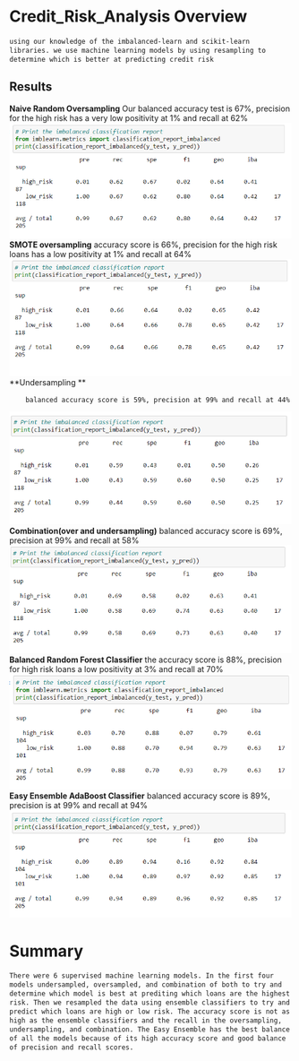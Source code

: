 # Credit_Risk_Analysis Overview 
	using our knowledge of the imbalanced-learn and scikit-learn libraries. we use machine learning models by using resampling to determine which is better at predicting credit risk
## Results
  **Naive Random Oversampling** 
		Our balanced accuracy test is 67%, precision for the high risk has a very low positivity at 1% and recall at 62%
![](Resources/images/naiverandomoversampling.png)
   **SMOTE oversampling**
		accuracy score is 66%, precision for the high risk loans has a low positivity at 1% and recall at 64%
![](Resources/images/SMOTEoversampling.png)
       **Undersampling **
  
  		balanced accuracy score is 59%, precision at 99% and recall at 44%
![](Resources/images/undersampling.png)
	**Combination(over and undersampling)**
		balanced accuracy score is 69%, precision at 99% and recall at 58%
![](Resources/images/combo.png)
	**Balanced Random Forest Classifier**
		the accuracy score is 88%, precision for high risk loans a low positivity at 3% and recall at 70%
![](Resources/images/balancedrandomforest.png)
	**Easy Ensemble AdaBoost Classifier**
		balanced accuracy score is 89%, precision is at 99% and recall at 94%
![](Resources/images/easyensembleadaboost.png)
# Summary
	There were 6 supervised machine learning models. In the first four models undersampled, oversampled, and combination of both to try and determine which model is best at prediting which loans are the highest risk. Then we resampled the data using ensemble classifiers to try and predict which loans are high or low risk. The accuracy score is not as high as the ensemble classifiers and the recall in the oversampling, undersampling, and combination. The Easy Ensemble has the best balance of all the models because of its high accuracy score and good balance of precision and recall scores.
